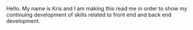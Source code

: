 Hello.
My name is Kris and I am making this read me in order to show my continuing development of skills related to front end and back end development.